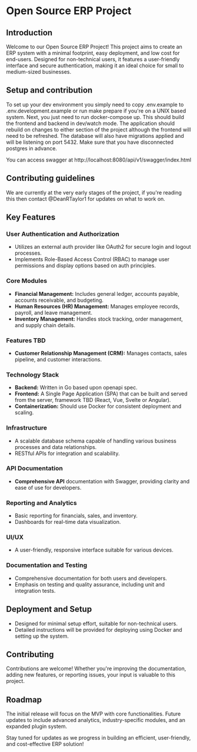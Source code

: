 # Open Source ERP Project

## Introduction

Welcome to our Open Source ERP Project! This project aims to create an ERP system with a minimal footprint, easy deployment, and low cost for end-users. Designed for non-technical users, it features a user-friendly interface and secure authentication, making it an ideal choice for small to medium-sized businesses.

## Setup and contribution

To set up your dev environment you simply need to copy .env.example to .env.development.example or run make prepare if you're on a UNIX based system.
Next, you just need to run docker-compose up.
This should build the frontend and backend in dev/watch mode. The application should rebuild on changes to either section of the project although the frontend will need to be refreshed.
The database will also have migrations applied and will be listening on port 5432.
Make sure that you have disconnected postgres in advance.

You can access swagger at http://localhost:8080/api/v1/swagger/index.html

## Contributing guidelines

We are currently at the very early stages of the project, if you're reading this then contact @DeanRTaylor1 for updates on what to work on.

## Key Features

### User Authentication and Authorization

- Utilizes an external auth provider like OAuth2 for secure login and logout processes.
- Implements Role-Based Access Control (RBAC) to manage user permissions and display options based on auth principles.

### Core Modules

- **Financial Management:** Includes general ledger, accounts payable, accounts receivable, and budgeting.
- **Human Resources (HR) Management:** Manages employee records, payroll, and leave management.
- **Inventory Management:** Handles stock tracking, order management, and supply chain details.

### Features TBD

- **Customer Relationship Management (CRM):** Manages contacts, sales pipeline, and customer interactions.

### Technology Stack

- **Backend:** Written in Go based upon openapi spec.
- **Frontend:** A Single Page Application (SPA) that can be built and served from the server, framework TBD (React, Vue, Svelte or Angular).
- **Containerization:** Should use Docker for consistent deployment and scaling.

### Infrastructure

- A scalable database schema capable of handling various business processes and data relationships.
- RESTful APIs for integration and scalability.

### API Documentation

- **Comprehensive API** documentation with Swagger, providing clarity and ease of use for developers.

### Reporting and Analytics

- Basic reporting for financials, sales, and inventory.
- Dashboards for real-time data visualization.

### UI/UX

- A user-friendly, responsive interface suitable for various devices.

### Documentation and Testing

- Comprehensive documentation for both users and developers.
- Emphasis on testing and quality assurance, including unit and integration tests.

## Deployment and Setup

- Designed for minimal setup effort, suitable for non-technical users.
- Detailed instructions will be provided for deploying using Docker and setting up the system.

## Contributing

Contributions are welcome! Whether you're improving the documentation, adding new features, or reporting issues, your input is valuable to this project.

## Roadmap

The initial release will focus on the MVP with core functionalities. Future updates to include advanced analytics, industry-specific modules, and an expanded plugin system.

Stay tuned for updates as we progress in building an efficient, user-friendly, and cost-effective ERP solution!
